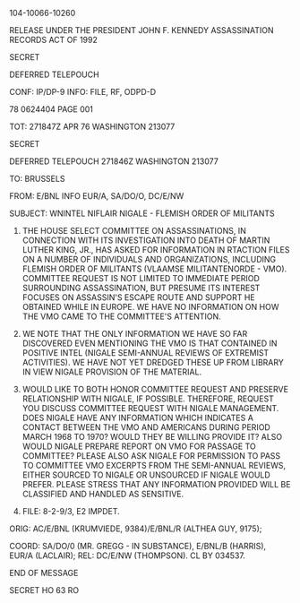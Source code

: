 104-10066-10260

RELEASE UNDER THE PRESIDENT JOHN F. KENNEDY ASSASSINATION RECORDS ACT OF 1992

SECRET

DEFERRED TELEPOUCH

CONF: IP/DP-9
INFO: FILE, RF, ODPD-D

78 0624404 PAGE 001

TOT: 271847Z APR 76 WASHINGTON 213077

SECRET

DEFERRED TELEPOUCH 271846Z WASHINGTON 213077

TO: BRUSSELS

FROM: E/BNL INFO EUR/A, SA/DO/O, DC/E/NW

SUBJECT: WNINTEL NIFLAIR NIGALE - FLEMISH ORDER OF MILITANTS

1. THE HOUSE SELECT COMMITTEE ON ASSASSINATIONS, IN CONNECTION WITH ITS INVESTIGATION INTO DEATH OF MARTIN LUTHER KING, JR., HAS ASKED FOR INFORMATION IN RTACTION FILES ON A NUMBER OF INDIVIDUALS AND ORGANIZATIONS, INCLUDING FLEMISH ORDER OF MILITANTS (VLAAMSE MILITANTENORDE - VMO). COMMITTEE REQUEST IS NOT LIMITED TO IMMEDIATE PERIOD SURROUNDING ASSASSINATION, BUT PRESUME ITS INTEREST FOCUSES ON ASSASSIN'S ESCAPE ROUTE AND SUPPORT HE OBTAINED WHILE IN EUROPE. WE HAVE NO INFORMATION ON HOW THE VMO CAME TO THE COMMITTEE'S ATTENTION.

2. WE NOTE THAT THE ONLY INFORMATION WE HAVE SO FAR DISCOVERED EVEN MENTIONING THE VMO IS THAT CONTAINED IN POSITIVE INTEL (NIGALE SEMI-ANNUAL REVIEWS OF EXTREMIST ACTIVITIES). WE HAVE NOT YET DREDGED THESE UP FROM LIBRARY IN VIEW NIGALE PROVISION OF THE MATERIAL.

3. WOULD LIKE TO BOTH HONOR COMMITTEE REQUEST AND PRESERVE RELATIONSHIP WITH NIGALE, IF POSSIBLE. THEREFORE, REQUEST YOU DISCUSS COMMITTEE REQUEST WITH NIGALE MANAGEMENT. DOES NIGALE HAVE ANY INFORMATION WHICH INDICATES A CONTACT BETWEEN THE VMO AND AMERICANS DURING PERIOD MARCH 1968 TO 1970? WOULD THEY BE WILLING PROVIDE IT? ALSO WOULD NIGALE PREPARE REPORT ON VMO FOR PASSAGE TO COMMITTEE? PLEASE ALSO ASK NIGALE FOR PERMISSION TO PASS TO COMMITTEE VMO EXCERPTS FROM THE SEMI-ANNUAL REVIEWS, EITHER SOURCED TO NIGALE OR UNSOURCED IF NIGALE WOULD PREFER. PLEASE STRESS THAT ANY INFORMATION PROVIDED WILL BE CLASSIFIED AND HANDLED AS SENSITIVE.

4. FILE: 8-2-9/3, E2 IMPDET.

ORIG: AC/E/BNL (KRUMVIEDE, 9384)/E/BNL/R (ALTHEA GUY, 9175);

COORD: SA/DO/0 (MR. GREGG - IN SUBSTANCE), E/BNL/B (HARRIS), EUR/A (LACLAIR); REL: DC/E/NW (THOMPSON). CL BY 034537.

END OF MESSAGE

SECRET
HO 63 RO
